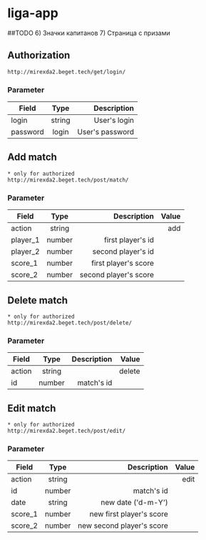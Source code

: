 # liga-app
##TODO
6) Значки капитанов
7) Страница с призами
## Authorization
```
http://mirexda2.beget.tech/get/login/
```
### Parameter

| Field         | Type            | Description   |
| ------------- | :-------------: | -----: |
| login    | string   | User's login  | 
| password      | login        |   User's password   |


## Add match

```
* only for authorized
http://mirexda2.beget.tech/post/match/
```
### Parameter

| Field         | Type            | Description   | Value   |
| ------------- | :-------------: | -----: | -----: |
| action    | string   |   |    add |
| player_1      | number   | first player's id      |     |
| player_2      | number   | second player's id     |     |
| score_1      | number   | first player's score    |     |
| score_2      | number   | second player's score   |     |

## Delete match
```
* only for authorized
http://mirexda2.beget.tech/post/delete/
```
### Parameter
| Field         | Type            | Description   | Value   |
| ------------- | :-------------: | -----: | -----: |
| action    | string   |   |    delete |
| id      | number   | match's id      |     |

## Edit match
```
* only for authorized
http://mirexda2.beget.tech/post/edit/
```
### Parameter
| Field         | Type            | Description   | Value   |
| ------------- | :-------------: | -----: | -----: |
| action    | string   |   |    edit |
| id      | number   | match's id    |     |
| date      | string   | new date ('d-m-Y')    |     |
| score_1      | number   | new first player's score    |     |
| score_2      | number   | new second player's score   |     |
